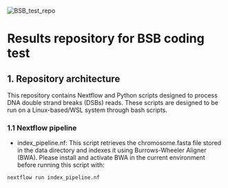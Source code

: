 ![BSB_test_repo](https://github.com/CPalmer3200/bsb_test_repo/assets/145576128/4c8bf560-0113-4e4a-8619-e11b5b7b15f6)

# Results repository for BSB coding test

## 1. Repository architecture

This repository contains Nextflow and Python scripts designed to process DNA double strand breaks (DSBs) reads. These scripts are designed to be run on a Linux-based/WSL system through bash scripts. 

### 1.1 Nextflow pipeline

- index_pipeline.nf: This script retrieves the chromosome.fasta file stored in the data directory and indexes it using Burrows-Wheeler Aligner (BWA). Please install    and activate BWA in the current environment before running this script with:

```
nextflow run index_pipeline.nf
```

   
